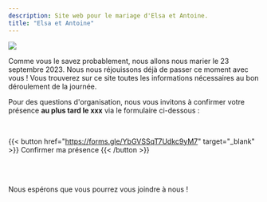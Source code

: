 ```yaml
---
description: Site web pour le mariage d'Elsa et Antoine.
title: "Elsa et Antoine"
---
```


![](/photo/accueil.jpeg)

Comme vous le savez probablement, nous allons nous marier le 23 septembre 2023. Nous nous réjouissons déjà de passer ce moment avec vous ! Vous trouverez sur ce site toutes les informations nécessaires au bon déroulement de la journée.

Pour des questions d'organisation, nous vous invitons à confirmer votre présence **au plus tard le xxx** via le formulaire ci-dessous :

<br>

{{< button href="https://forms.gle/YbGVSSqT7Udkc9yM7" target="_blank" >}}
Confirmer ma présence
{{< /button >}}

<br>
<br>

Nous espérons que vous pourrez vous joindre à nous !
